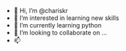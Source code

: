- 👋 Hi, I’m @chariskr
- 👀 I’m interested in learning new skills
- 🌱 I’m currently learning python
- 💞️ I’m looking to collaborate on ... 
- 📫 

<!---
chariskr/chariskr is a ✨ special ✨ repository because its `README.md` (this file) appears on your GitHub profile.
You can click the Preview link to take a look at your changes.
--->
